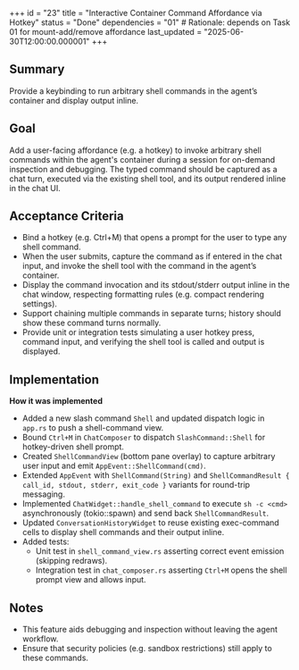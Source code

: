 +++
id = "23"
title = "Interactive Container Command Affordance via Hotkey"
status = "Done"
dependencies = "01" # Rationale: depends on Task 01 for mount-add/remove affordance
last_updated = "2025-06-30T12:00:00.000001"
+++

## Summary
Provide a keybinding to run arbitrary shell commands in the agent’s container and display output inline.

## Goal
Add a user-facing affordance (e.g. a hotkey) to invoke arbitrary shell commands within the agent's container during a session for on-demand inspection and debugging.  The typed command should be captured as a chat turn, executed via the existing shell tool, and its output rendered inline in the chat UI.

## Acceptance Criteria

- Bind a hotkey (e.g. Ctrl+M) that opens a prompt for the user to type any shell command.
- When the user submits, capture the command as if entered in the chat input, and invoke the shell tool with the command in the agent’s container.
- Display the command invocation and its stdout/stderr output inline in the chat window, respecting formatting rules (e.g. compact rendering settings).
- Support chaining multiple commands in separate turns; history should show these command turns normally.
- Provide unit or integration tests simulating a user hotkey press, command input, and verifying the shell tool is called and output is displayed.

## Implementation

**How it was implemented**
- Added a new slash command `Shell` and updated dispatch logic in `app.rs` to push a shell-command view.
- Bound `Ctrl+M` in `ChatComposer` to dispatch `SlashCommand::Shell` for hotkey-driven shell prompt.
- Created `ShellCommandView` (bottom pane overlay) to capture arbitrary user input and emit `AppEvent::ShellCommand(cmd)`.
- Extended `AppEvent` with `ShellCommand(String)` and `ShellCommandResult { call_id, stdout, stderr, exit_code }` variants for round-trip messaging.
- Implemented `ChatWidget::handle_shell_command` to execute `sh -c <cmd>` asynchronously (tokio::spawn) and send back `ShellCommandResult`.
- Updated `ConversationHistoryWidget` to reuse existing exec-command cells to display shell commands and their output inline.
- Added tests:
  - Unit test in `shell_command_view.rs` asserting correct event emission (skipping redraws).
  - Integration test in `chat_composer.rs` asserting `Ctrl+M` opens the shell prompt view and allows input.


## Notes

- This feature aids debugging and inspection without leaving the agent workflow.
- Ensure that security policies (e.g. sandbox restrictions) still apply to these commands.
